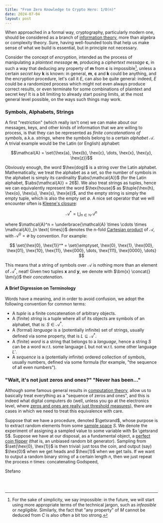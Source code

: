 ```yaml
---
title: "From Zero Knowledge to Crypto Hero: 1/O(n)"
date: 2024-07-04
layout: post
---
```


When approached in a formal way, cryptography, particularly modern one, should be considered as 
a branch of [information theory](https://en.wikipedia.org/wiki/Information_theory), more than 
algebra or complexity theory. 
Sure, having well-founded tools that help us make sense of what we build is essential, but in 
principle not necessary. 

Consider the concept of *encryption*, intended as the process of manipulating a 
*plaintext message* $\bm{m}$, producing a *ciphertext message* $\bm{c}$, in such a way that deducing 
any property of $\bm{m}$ from $\bm{c}$ is impossible[^1], unless a certain *secret key* $\bm{k}$ is known: 
in general, $\bm{m}$, $\bm{c}$ and $\bm{k}$ could be anything, and the encryption procedure, let's 
call it $E$, can also be quite general: indeed, $E$ could be a randomized process which might not 
even always produce correct results, or even terminate for some combinations of plaintext and secret key! 
It is a bit limiting to already start posing limits, at the most general level possible, on the 
ways such things may work.

### Symbols, Alphabets, Strings
A first "restriction" (which really isn't one) we can make about our messages, keys, and other kinds 
of information that we are willing to process, is that they can be represented as 
*finite concatenations of symbols*, a.k.a. *strings*, where the symbols belong to a certain 
*alphabet* $\mathcal{A}$.
A trivial example would be the Latin (or English) alphabet:

$$\mathcal{A} = \set{\hex{a}, \hex{b}, \hex{c}, \dots, \hex{x}, \hex{y}, \hex{z}}$$

Obviously enough, the word $\hex{dog}$ is a string over the Latin alphabet.
Mathematically, we treat the alphabet as a set, so the number of symbols in the alphabet is simply 
its cardinality $\abs{\mathcal{A}}$ (for the Latin alphabet, $\abs{\mathcal{A}} = 26$). 
We also treat strings as tuples, hence we can equivalently represent the word 
$\hex{house}$ as $\tuple{\hex{h}, \hex{o}, \hex{u}, \hex{s}, \hex{e}}$, and the empty string is 
simply the empty tuple, which is also the empty set $\emptyset$.
A nice set operator that we will encounter often is [Kleene's closure](https://en.wikipedia.org/wiki/Kleene_star):

$$
\mathcal{A}^* = \bigcup_{n \in \mathbb{N}}{\mathcal{A}^n}
$$

where $\mathcal{A}^n = \underbrace{\mathcal{A} \times \cdots \times \mathcal{A}}_{n \text{ times}}$ 
denotes the n-fold [Cartesian product](https://en.wikipedia.org/wiki/Cartesian_product) of 
$\mathcal{A}$, with $\mathcal{A}^0 = \emptyset$ by convention.
For example:

$$
\set{\hex{0}, \hex{1}}^* = 
\set{\emptyset, \hex{0}, \hex{1}, \hex{00}, \hex{01}, \hex{10}, \hex{11}, \hex{000}, \dots, \hex{111}, \hex{0000}, \dots}
$$

This means that a string of symbols over $\mathcal{A}$ is nothing more than an element of 
$\mathcal{A}^*$, neat!
Given two tuples $\bm{x}$ and $\bm{y}$, we denote with $\bm{x} \concat{} \bm{y}$ their *concatenation*.


#### A Brief Digression on Terminology
Words have a meaning,  and in order to avoid confusion, we adopt the following convention for 
common terms:
- A *tuple* is a finite concatenation of arbitrary objects.
- A (finite) *string* is a tuple where all of its objects are symbols of an alphabet, that is: $S \in \mathcal{A}^*$.
- A (formal) *language* is a (potentially infinite) set of strings, usually defined via some property, that is $L \subseteq \mathcal{A}^*$.
- A (finite) *word* is a string that belongs to a *language*, hence a string $S$ can be a word w.r.t. some language $L$ but not w.r.t. some other language $L'$.
- A *sequence* is a (potentially infinite) ordered collection of symbols, usually numbers, defined via some formula (for example, "the sequence of all even numbers").



### "Wait, it's not just zeros and ones?" "Never has been..."
Although some famous general results in [computation theory](https://en.wikipedia.org/wiki/Linear_speedup_theorem),
allow us to basically treat everything as a "sequence of zeros and ones", and this is indeed what 
digital computers do (well, unless you go at the electronics level, where 
[zeros and ones are really just threshold measures](https://androidgrl.github.io/2019/01/01/binary/)), 
there are cases in which we need to treat this equivalence with care.

Suppose that we have a procedure, denoted $\getsrand$, whose purpose is to extract random elements 
from some [sample space](https://en.wikipedia.org/wiki/Sample_space) $S$. 
We denote the experiment of assigning a sampled value to some variable with $x \getsrand S$.
Suppose we have at our disposal, as a fundamental object, a 
[perfect coin flipper](https://en.wikipedia.org/wiki/Coin_flipping) (that is, an unbiased random 
bit generator).
Sampling from $\set{\hex{0}, \hex{1}}$ is then trivial: just toss the coin, and output (say) 
$\hex{0}$ when we get heads and $\hex{1}$ when we get tails.
If we want to output a random binary string of a certain length $n$, then we just repeat the 
process $n$ times: concatenating 
Godspeed,

Stefano

<br>
<br>

[^1]: For the sake of simplicity, we say impossible: in the future, we will start using more appropriate terms of the technical jargon, such as *infeasible* or *negligible*. Similarly, the fact that "any property" of $M$ cannot be deduced from $C$ is also often a bit too strong.

